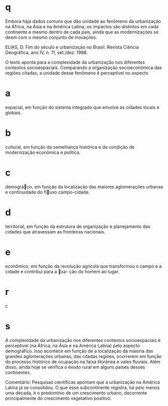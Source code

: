 # q
Embora haja dados comuns que dão unidade ao fenômeno da urbanização na África, na Ásia e na América Latina, os impactos são distintos em cada continente e mesmo dentro de cada país, ainda que as modernizações se deem com o mesmo conjunto de inovações.

ELIAS, D. Fim do século e urbanização no Brasil. Revista Ciência Geográfica, ano IV, n. 11, set./dez. 1988.

O texto aponta para a complexidade da urbanização nos diferentes contextos socioespaciais. Comparando a organização socioeconômica das regiões citadas, a unidade desse fenômeno é perceptível no aspecto

# a
espacial, em função do sistema integrado que envolve as cidades locais e globais.

# b
cultural, em função da semelhança histórica e da condição de modernização econômica e política.

# c
demográco, em função da localização das maiores aglomerações urbanas e continuidade do fluxo campo-cidade.

# d
territorial, em função da estrutura de organização e planejamento das cidades que atravessam as fronteiras nacionais.

# e
econômico, em função da revolução agrícola que transformou o campo e a cidade e contribui para a xa- ção do homem ao lugar.

# r
c

# s
A complexidade da urbanização nos diferentes contextos socioespaciais é perceptível (na África, na Ásia e na América Latina) pelo aspecto demográfico. Isso acontece em função de a localização da maioria das grandes aglomerações urbanas, das citadas regiões, ocorrerem em função do processo histórico de ocupação na faixa litorânea e vales fluviais. Além disso, ainda hoje se verifica o êxodo rural em alguns países desses continentes.

Comentário: Pesquisas científicas apontam que a urbanização na América Latina já se consolidou. O que esse subcontinente registra, há pelo menos uma década, é o predomínio de um crescimento urbano, decorrente principalmente do crescimento vegetativo positivo.
